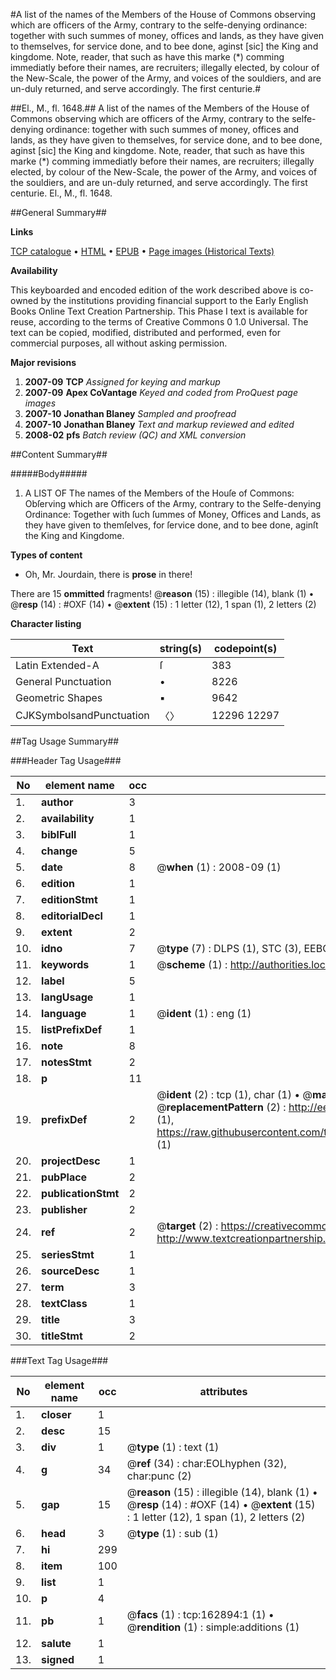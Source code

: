 #A list of the names of the Members of the House of Commons observing which are officers of the Army, contrary to the selfe-denying ordinance: together with such summes of money, offices and lands, as they have given to themselves, for service done, and to bee done, aginst [sic] the King and kingdome. Note, reader, that such as have this marke (*) comming immediatly before their names, are recruiters; illegally elected, by colour of the New-Scale, the power of the Army, and voices of the souldiers, and are un-duly returned, and serve accordingly. The first centurie.#

##El., M., fl. 1648.##
A list of the names of the Members of the House of Commons observing which are officers of the Army, contrary to the selfe-denying ordinance: together with such summes of money, offices and lands, as they have given to themselves, for service done, and to bee done, aginst [sic] the King and kingdome. Note, reader, that such as have this marke (*) comming immediatly before their names, are recruiters; illegally elected, by colour of the New-Scale, the power of the Army, and voices of the souldiers, and are un-duly returned, and serve accordingly. The first centurie.
El., M., fl. 1648.

##General Summary##

**Links**

[TCP catalogue](http://www.ota.ox.ac.uk/tcp/)  • 
[HTML](http://tei.it.ox.ac.uk/tcp/Texts-HTML/free/A84/A84051.html)  • 
[EPUB](http://tei.it.ox.ac.uk/tcp/Texts-EPUB/free/A84/A84051.epub) • 
[Page images (Historical Texts)](https://data.historicaltexts.jisc.ac.uk/view?pubId=eebo-99872739e&pageId=eebo-99872739e-162894-1)

**Availability**

This keyboarded and encoded edition of the
	       work described above is co-owned by the institutions
	       providing financial support to the Early English Books
	       Online Text Creation Partnership. This Phase I text is
	       available for reuse, according to the terms of Creative
	       Commons 0 1.0 Universal. The text can be copied,
	       modified, distributed and performed, even for
	       commercial purposes, all without asking permission.

**Major revisions**

1. __2007-09__ __TCP__ *Assigned for keying and markup*
1. __2007-09__ __Apex CoVantage__ *Keyed and coded from ProQuest page images*
1. __2007-10__ __Jonathan Blaney__ *Sampled and proofread*
1. __2007-10__ __Jonathan Blaney__ *Text and markup reviewed and edited*
1. __2008-02__ __pfs__ *Batch review (QC) and XML conversion*

##Content Summary##

#####Body#####

1. A LIST OF The names of the Members of the Houſe of Commons: Obſerving which are Officers of the Army, contrary to the Selfe-denying Ordinance: Together with ſuch ſummes of Money, Offices and Lands, as they have given to themſelves, for ſervice done, and to bee done, aginſt the King and Kingdome.

**Types of content**

  * Oh, Mr. Jourdain, there is **prose** in there!

There are 15 **ommitted** fragments! 
 @__reason__ (15) : illegible (14), blank (1)  •  @__resp__ (14) : #OXF (14)  •  @__extent__ (15) : 1 letter (12), 1 span (1), 2 letters (2)

**Character listing**


|Text|string(s)|codepoint(s)|
|---|---|---|
|Latin Extended-A|ſ|383|
|General Punctuation|•|8226|
|Geometric Shapes|▪|9642|
|CJKSymbolsandPunctuation|〈〉|12296 12297|

##Tag Usage Summary##

###Header Tag Usage###

|No|element name|occ|attributes|
|---|---|---|---|
|1.|__author__|3||
|2.|__availability__|1||
|3.|__biblFull__|1||
|4.|__change__|5||
|5.|__date__|8| @__when__ (1) : 2008-09 (1)|
|6.|__edition__|1||
|7.|__editionStmt__|1||
|8.|__editorialDecl__|1||
|9.|__extent__|2||
|10.|__idno__|7| @__type__ (7) : DLPS (1), STC (3), EEBO-CITATION (1), PROQUEST (1), VID (1)|
|11.|__keywords__|1| @__scheme__ (1) : http://authorities.loc.gov/ (1)|
|12.|__label__|5||
|13.|__langUsage__|1||
|14.|__language__|1| @__ident__ (1) : eng (1)|
|15.|__listPrefixDef__|1||
|16.|__note__|8||
|17.|__notesStmt__|2||
|18.|__p__|11||
|19.|__prefixDef__|2| @__ident__ (2) : tcp (1), char (1)  •  @__matchPattern__ (2) : ([0-9\-]+):([0-9IVX]+) (1), (.+) (1)  •  @__replacementPattern__ (2) : http://eebo.chadwyck.com/downloadtiff?vid=$1&page=$2 (1), https://raw.githubusercontent.com/textcreationpartnership/Texts/master/tcpchars.xml#$1 (1)|
|20.|__projectDesc__|1||
|21.|__pubPlace__|2||
|22.|__publicationStmt__|2||
|23.|__publisher__|2||
|24.|__ref__|2| @__target__ (2) : https://creativecommons.org/publicdomain/zero/1.0/ (1), http://www.textcreationpartnership.org/docs/. (1)|
|25.|__seriesStmt__|1||
|26.|__sourceDesc__|1||
|27.|__term__|3||
|28.|__textClass__|1||
|29.|__title__|3||
|30.|__titleStmt__|2||


###Text Tag Usage###

|No|element name|occ|attributes|
|---|---|---|---|
|1.|__closer__|1||
|2.|__desc__|15||
|3.|__div__|1| @__type__ (1) : text (1)|
|4.|__g__|34| @__ref__ (34) : char:EOLhyphen (32), char:punc (2)|
|5.|__gap__|15| @__reason__ (15) : illegible (14), blank (1)  •  @__resp__ (14) : #OXF (14)  •  @__extent__ (15) : 1 letter (12), 1 span (1), 2 letters (2)|
|6.|__head__|3| @__type__ (1) : sub (1)|
|7.|__hi__|299||
|8.|__item__|100||
|9.|__list__|1||
|10.|__p__|4||
|11.|__pb__|1| @__facs__ (1) : tcp:162894:1 (1)  •  @__rendition__ (1) : simple:additions (1)|
|12.|__salute__|1||
|13.|__signed__|1||
